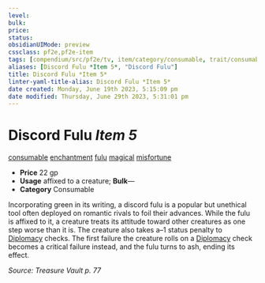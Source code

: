 ```yaml
---
level:
bulk:
price:
status:
obsidianUIMode: preview
cssclass: pf2e,pf2e-item
tags: [compendium/src/pf2e/tv, item/category/consumable, trait/consumable, trait/enchantment, trait/fulu, trait/magical, trait/misfortune]
aliases: [Discord Fulu *Item 5*, "Discord Fulu"]
title: Discord Fulu *Item 5*
linter-yaml-title-alias: Discord Fulu *Item 5*
date created: Monday, June 19th 2023, 5:15:09 pm
date modified: Thursday, June 29th 2023, 5:31:01 pm
---
```


# Discord Fulu *Item 5*

[consumable](rules/traits/consumable.md) [enchantment](rules/traits/enchantment.md) [fulu](rules/traits/fulu-som.md) [magical](rules/traits/magical.md) [misfortune](rules/traits/misfortune.md)  

- **Price** 22 gp
- **Usage** affixed to a creature; **Bulk**—
- **Category** Consumable

Incorporating green in its writing, a discord fulu is a popular but unethical tool often deployed on romantic rivals to foil their advances. While the fulu is affixed to it, a creature treats its attitude toward other creatures as one step worse than it is. The creature also takes a–1 status penalty to [Diplomacy](compendium/skills.md#Diplomacy) checks. The first failure the creature rolls on a [Diplomacy](compendium/skills.md#Diplomacy) check becomes a critical failure instead, and the fulu turns to ash, ending its effect.

*Source: Treasure Vault p. 77*

